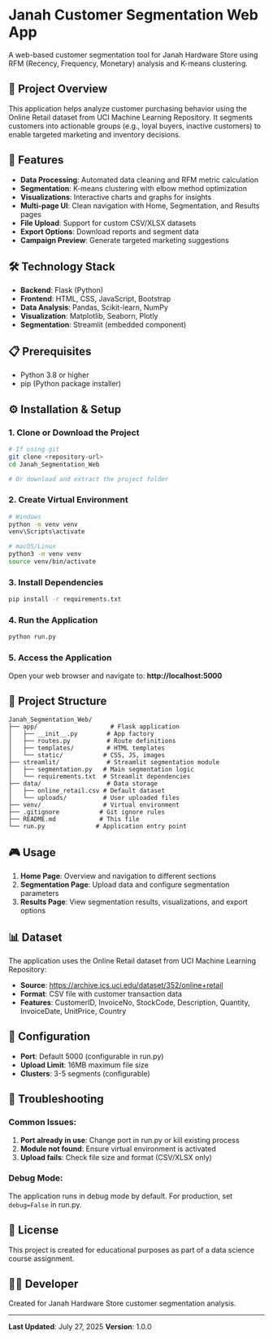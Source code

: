 # Janah Customer Segmentation Web App

A web-based customer segmentation tool for Janah Hardware Store using RFM (Recency, Frequency, Monetary) analysis and K-means clustering.

## 🎯 Project Overview

This application helps analyze customer purchasing behavior using the Online Retail dataset from UCI Machine Learning Repository. It segments customers into actionable groups (e.g., loyal buyers, inactive customers) to enable targeted marketing and inventory decisions.

## 🚀 Features

- **Data Processing**: Automated data cleaning and RFM metric calculation
- **Segmentation**: K-means clustering with elbow method optimization
- **Visualizations**: Interactive charts and graphs for insights
- **Multi-page UI**: Clean navigation with Home, Segmentation, and Results pages
- **File Upload**: Support for custom CSV/XLSX datasets
- **Export Options**: Download reports and segment data
- **Campaign Preview**: Generate targeted marketing suggestions

## 🛠️ Technology Stack

- **Backend**: Flask (Python)
- **Frontend**: HTML, CSS, JavaScript, Bootstrap
- **Data Analysis**: Pandas, Scikit-learn, NumPy
- **Visualization**: Matplotlib, Seaborn, Plotly
- **Segmentation**: Streamlit (embedded component)

## 📋 Prerequisites

- Python 3.8 or higher
- pip (Python package installer)

## ⚙️ Installation & Setup

### 1. Clone or Download the Project
```bash
# If using git
git clone <repository-url>
cd Janah_Segmentation_Web

# Or download and extract the project folder
```

### 2. Create Virtual Environment
```bash
# Windows
python -m venv venv
venv\Scripts\activate

# macOS/Linux
python3 -m venv venv
source venv/bin/activate
```

### 3. Install Dependencies
```bash
pip install -r requirements.txt
```

### 4. Run the Application
```bash
python run.py
```

### 5. Access the Application
Open your web browser and navigate to: **http://localhost:5000**

## 📁 Project Structure

```
Janah_Segmentation_Web/
├── app/                    # Flask application
│   ├── __init__.py        # App factory
│   ├── routes.py          # Route definitions
│   ├── templates/         # HTML templates
│   └── static/           # CSS, JS, images
├── streamlit/             # Streamlit segmentation module
│   ├── segmentation.py   # Main segmentation logic
│   └── requirements.txt  # Streamlit dependencies
├── data/                  # Data storage
│   ├── online_retail.csv # Default dataset
│   └── uploads/          # User uploaded files
├── venv/                 # Virtual environment
├── .gitignore           # Git ignore rules
├── README.md            # This file
└── run.py              # Application entry point
```

## 🎮 Usage

1. **Home Page**: Overview and navigation to different sections
2. **Segmentation Page**: Upload data and configure segmentation parameters
3. **Results Page**: View segmentation results, visualizations, and export options

## 📊 Dataset

The application uses the Online Retail dataset from UCI Machine Learning Repository:
- **Source**: https://archive.ics.uci.edu/dataset/352/online+retail
- **Format**: CSV file with customer transaction data
- **Features**: CustomerID, InvoiceNo, StockCode, Description, Quantity, InvoiceDate, UnitPrice, Country

## 🔧 Configuration

- **Port**: Default 5000 (configurable in run.py)
- **Upload Limit**: 16MB maximum file size
- **Clusters**: 3-5 segments (configurable)

## 🐛 Troubleshooting

### Common Issues:

1. **Port already in use**: Change port in run.py or kill existing process
2. **Module not found**: Ensure virtual environment is activated
3. **Upload fails**: Check file size and format (CSV/XLSX only)

### Debug Mode:
The application runs in debug mode by default. For production, set `debug=False` in run.py.

## 📝 License

This project is created for educational purposes as part of a data science course assignment.

## 👨‍💻 Developer

Created for Janah Hardware Store customer segmentation analysis.

---

**Last Updated**: July 27, 2025
**Version**: 1.0.0
